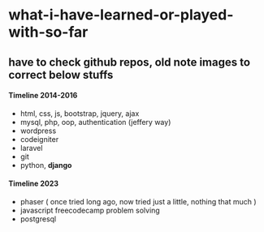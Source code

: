 # what-i-have-learned-or-played-with-so-far
## have to check github repos, old note images to correct below stuffs
#### Timeline 2014-2016
- html, css, js, bootstrap, jquery, ajax
- mysql, php, oop, authentication (jeffery way)
- wordpress
- codeigniter
- laravel
- git
- python, **django**

#### Timeline 2023
- phaser ( once tried long ago, now tried just a little, nothing that much )
- javascript freecodecamp problem solving
- postgresql
